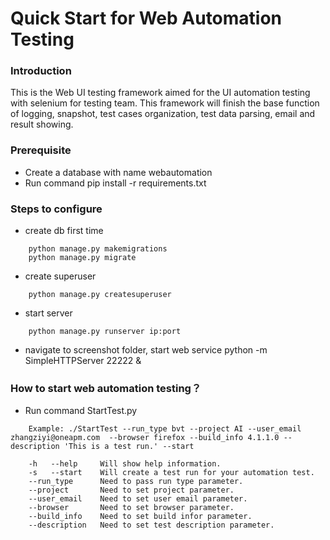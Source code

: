 #  Quick Start for Web Automation Testing

### Introduction
This is the Web UI testing framework aimed for the UI automation testing with selenium for testing team. This framework will finish the base function of logging, snapshot, test cases organization, test data parsing, email and result showing.

### Prerequisite
* Create a database with name webautomation
* Run command pip install -r requirements.txt 


### Steps to configure
* create db first time

```shell
	python manage.py makemigrations
	python manage.py migrate
```
	
* create superuser

```shell
	python manage.py createsuperuser
```

* start server

```shell
	python manage.py runserver ip:port
```

* navigate to screenshot folder, start web service
	python -m SimpleHTTPServer 22222 &

### How to start web automation testing？

* Run command StartTest.py

```shell
	Example: ./StartTest --run_type bvt --project AI --user_email zhangziyi@oneapm.com 	--browser firefox --build_info 4.1.1.0 --description 'This is a test run.' --start
```

```shell
	-h   --help     Will show help information.
	-s   --start    Will create a test run for your automation test.
    --run_type      Need to pass run type parameter.
    --project       Need to set project parameter.
    --user_email    Need to set user email parameter.
    --browser       Need to set browser parameter.
    --build_info    Need to set build infor parameter.
    --description   Need to set test description parameter.
```